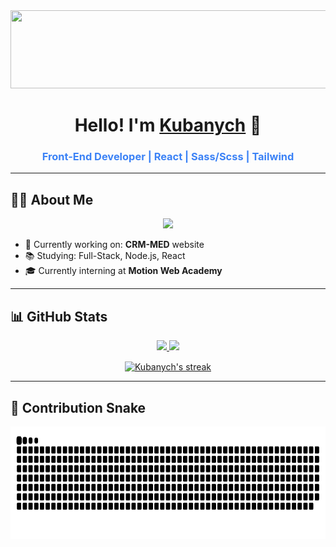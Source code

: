 <div align="center">
  <img width="800px" height="125px" src="https://elcho.netlify.app/Liliya-icons/elcho.gif"/>
</div>

<h1 align="center">
  Hello! I'm <a href="" target="_blank">Kubanych</a> 👋  
</h1>

<h3 align="center" style="color:#3b82f6;">Front-End Developer | React | Sass/Scss | Tailwind</h3>

---

## 🙋‍♂️ About Me

<p align="center">
  <img height="50" src="https://readme-typing-svg.herokuapp.com?color=3b82f6&size=24&lines=Front-End+Developer;React+%7C+Redux+%7C+Tailwind+%7C+Scss+%7C+Sass" />
</p>


- 🔨 Currently working on: **CRM-MED** website  
- 📚 Studying: Full-Stack, Node.js, React  
- 🎓 Currently interning at **Motion Web Academy**
---

## 📊 GitHub Stats

<div align="center">
  <a href="https://github.com/almazbekovich55">
    <img src="https://github-readme-stats.vercel.app/api?username=Kubanych&show_icons=true&theme=tokyonight&hide_border=true&bg_color=0d1117"/>
  </a>
  <a href="https://github.com/almazbekovich55">
    <img src="https://github-readme-stats.vercel.app/api/top-langs/?username=Kubanych&langs_count=8&layout=compact&theme=tokyonight&hide_border=true&bg_color=0d1117"/>
  </a>
</div>

<p align="center" style="margin-top: 15px;">
  <a href="https://github.com/almazbekovich55">
    <img title="GitHub Streak" alt="Kubanych's streak" src="https://github-readme-streak-stats.herokuapp.com/?user=Kubanych&theme=tokyonight&hide_border=true&stroke=61dafb&background=0d1117"/>
  </a>
</p>


---

## 🐍 Contribution Snake

<p align="center">
  <img
    alt="Github Contribution Snake"
    src="https://raw.githubusercontent.com/platane/snk/output/github-contribution-grid-snake-dark.svg"
    width="800"
    height="180"
  />
</p>
